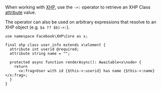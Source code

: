 When working with [XHP](/hack/XHP/introduction), use the `->:` operator to retrieve an XHP Class [attribute](/hack/XHP/basic-usage#attributes) value. 

The operator can also be used on arbitrary expressions that resolve to an XHP object (e.g. `$a ?? $b)->:`).

```required-attributes.inc.hack
use namespace Facebook\XHP\Core as x;

final xhp class user_info extends x\element {
  attribute int userid @required;
  attribute string name = "";

  protected async function renderAsync(): Awaitable<x\node> {
    return
      <x:frag>User with id {$this->:userid} has name {$this->:name}</x:frag>;
  }
}
```